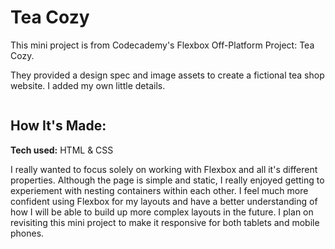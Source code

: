 # Tea Cozy
This mini project is from Codecademy's Flexbox Off-Platform Project: Tea Cozy.

They provided a design spec and image assets to create a fictional tea shop website. I added my own little details.

<embed src="https://media.giphy.com/media/JUKGGnuhMj5RpYq4MX/giphy.gif">

## How It's Made:

**Tech used:** HTML & CSS

I really wanted to focus solely on working with Flexbox and all it's different properties. Although the page is simple and static, I really enjoyed getting to experiement with nesting containers within each other. I feel much more confident using Flexbox for my layouts and have a better understanding of how I will be able to build up more complex layouts in the future. I plan on revisiting this mini project to make it responsive for both tablets and mobile phones.

